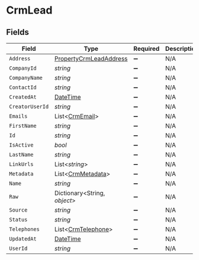 # CrmLead


## Fields

| Field                                                                                 | Type                                                                                  | Required                                                                              | Description                                                                           |
| ------------------------------------------------------------------------------------- | ------------------------------------------------------------------------------------- | ------------------------------------------------------------------------------------- | ------------------------------------------------------------------------------------- |
| `Address`                                                                             | [PropertyCrmLeadAddress](../../Models/Components/PropertyCrmLeadAddress.md)           | :heavy_minus_sign:                                                                    | N/A                                                                                   |
| `CompanyId`                                                                           | *string*                                                                              | :heavy_minus_sign:                                                                    | N/A                                                                                   |
| `CompanyName`                                                                         | *string*                                                                              | :heavy_minus_sign:                                                                    | N/A                                                                                   |
| `ContactId`                                                                           | *string*                                                                              | :heavy_minus_sign:                                                                    | N/A                                                                                   |
| `CreatedAt`                                                                           | [DateTime](https://learn.microsoft.com/en-us/dotnet/api/system.datetime?view=net-5.0) | :heavy_minus_sign:                                                                    | N/A                                                                                   |
| `CreatorUserId`                                                                       | *string*                                                                              | :heavy_minus_sign:                                                                    | N/A                                                                                   |
| `Emails`                                                                              | List<[CrmEmail](../../Models/Components/CrmEmail.md)>                                 | :heavy_minus_sign:                                                                    | N/A                                                                                   |
| `FirstName`                                                                           | *string*                                                                              | :heavy_minus_sign:                                                                    | N/A                                                                                   |
| `Id`                                                                                  | *string*                                                                              | :heavy_minus_sign:                                                                    | N/A                                                                                   |
| `IsActive`                                                                            | *bool*                                                                                | :heavy_minus_sign:                                                                    | N/A                                                                                   |
| `LastName`                                                                            | *string*                                                                              | :heavy_minus_sign:                                                                    | N/A                                                                                   |
| `LinkUrls`                                                                            | List<*string*>                                                                        | :heavy_minus_sign:                                                                    | N/A                                                                                   |
| `Metadata`                                                                            | List<[CrmMetadata](../../Models/Components/CrmMetadata.md)>                           | :heavy_minus_sign:                                                                    | N/A                                                                                   |
| `Name`                                                                                | *string*                                                                              | :heavy_minus_sign:                                                                    | N/A                                                                                   |
| `Raw`                                                                                 | Dictionary<String, *object*>                                                          | :heavy_minus_sign:                                                                    | N/A                                                                                   |
| `Source`                                                                              | *string*                                                                              | :heavy_minus_sign:                                                                    | N/A                                                                                   |
| `Status`                                                                              | *string*                                                                              | :heavy_minus_sign:                                                                    | N/A                                                                                   |
| `Telephones`                                                                          | List<[CrmTelephone](../../Models/Components/CrmTelephone.md)>                         | :heavy_minus_sign:                                                                    | N/A                                                                                   |
| `UpdatedAt`                                                                           | [DateTime](https://learn.microsoft.com/en-us/dotnet/api/system.datetime?view=net-5.0) | :heavy_minus_sign:                                                                    | N/A                                                                                   |
| `UserId`                                                                              | *string*                                                                              | :heavy_minus_sign:                                                                    | N/A                                                                                   |